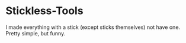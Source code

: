 # Stickless-Tools
I made everything with a stick (except sticks themselves) not have one. Pretty simple, but funny.
